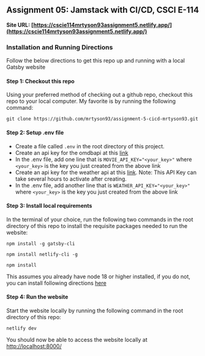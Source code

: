 ## Assignment 05: Jamstack with CI/CD, CSCI E-114
**Site URL: [https://cscie114mrtyson93assignment5.netlify.app/](https://cscie114mrtyson93assignment5.netlify.app/)**

### Installation and Running Directions
Follow the below directions to get this repo up and running with a local Gatsby website 

#### Step 1: Checkout this repo

Using your preferred method of checking out a github repo, checkout this repo to your local computer.
My favorite is by running the following command:

```git clone https://github.com/mrtyson93/assignment-5-cicd-mrtyson93.git```

#### Step 2: Setup .env file
- Create a file called ```.env``` in the root directory of this project. 
- Create an api key for the omdbapi at this [link](http://www.omdbapi.com/apikey.aspx)
- In the .env file, add one line that is ```MOVIE_API_KEY="<your_key>"``` where ```<your_key>``` is the key you just created from the above link
- Create an api key for the weather api at this [link](https://openweathermap.org/api). Note: This API Key can take several hours to activate after creating.
- In the .env file, add another line that is ```WEATHER_API_KEY="<your_key>"``` where ```<your_key>``` is the key you just created from the above link

#### Step 3: Install local requirements

In the terminal of your choice, run the following two commands in the root directory of this repo to install the requisite packages needed to run the website:

```npm install -g gatsby-cli```

```npm install netlify-cli -g```

```npm install```

This assumes you already have node 18 or higher installed, if you do not, you can install following directions [here](https://nodejs.org/en/download/package-manager)

#### Step 4: Run the website

Start the website locally by running the following command in the root directory of this repo:
 
 ```netlify dev```

You should now be able to access the website locally at [http://localhost:8000/](http://localhost:8888/)